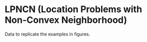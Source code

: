 # LPNCN (Location Problems with Non-Convex Neighborhood)
Data to replicate the examples in figures.
